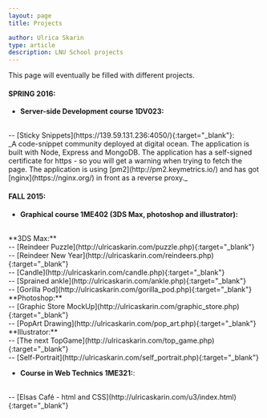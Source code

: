 ```yaml
---
layout: page
title: Projects

author: Ulrica Skarin
type: article
description: LNU School projects 
---
```


This page will eventually be filled with different projects.

#### SPRING 2016:

- **Server-side Development course 1DV023:**
<br />
-- [Sticky Snippets](https://139.59.131.236:4050/){:target="_blank"}:<br/>
_A code-snippet community deployed at digital ocean.
The application is built with Node, Express and MongoDB.
The application has a self-signed certificate for https - so you will get a warning when trying to fetch the page. The application is using [pm2](http://pm2.keymetrics.io/) and
has got [nginx](https://nginx.org/) in front as a reverse proxy._

#### FALL 2015:
- **Graphical course 1ME402 (3DS Max, photoshop and illustrator):**
<br />
**3DS Max:**
<br />
-- [Reindeer Puzzle](http://ulricaskarin.com/puzzle.php){:target="_blank"}<br />
-- [Reindeer New Year](http://ulricaskarin.com/reindeers.php){:target="_blank"}<br />
-- [Candle](http://ulricaskarin.com/candle.php){:target="_blank"}<br />
-- [Sprained ankle](http://ulricaskarin.com/ankle.php){:target="_blank"}<br />
-- [Gorilla Pod](http://ulricaskarin.com/gorilla_pod.php){:target="_blank"}
<br />
**Photoshop:**
<br />
-- [Graphic Store MockUp](http://ulricaskarin.com/graphic_store.php){:target="_blank"}<br />
-- [PopArt Drawing](http://ulricaskarin.com/pop_art.php){:target="_blank"}<br />
**Illustrator:**
<br />
-- [The next TopGame](http://ulricaskarin.com/top_game.php){:target="_blank"}<br />
-- [Self-Portrait](http://ulricaskarin.com/self_portrait.php){:target="_blank"}<br />

- **Course in Web Technics 1ME321:**:
<br />
-- [Elsas Café - html and CSS](http://ulricaskarin.com/u3/index.html){:target="_blank"}

